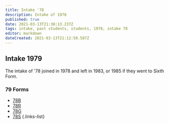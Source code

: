 ```yaml
---
title: Intake '78
description: Intake of 1978
published: true
date: 2021-03-13T21:38:13.237Z
tags: intake, past students, students, 1978, intake 78
editor: markdown
dateCreated: 2021-03-13T21:12:50.587Z
---
```


## Intake 1979
The intake of '78 joined in 1978 and left in 1983, or 1985 if they went to Sixth Form.

### 79 Forms
- [78B](/students/past/intake-78/b)
- [78R](/students/past/intake-78/r)
- [78G](/students/past/intake-78/g)
- [78S](/students/past/intake-78/s)
{.links-list}